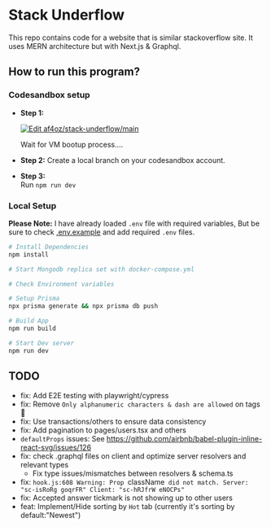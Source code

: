 # Stack Underflow

This repo contains code for a website that is similar stackoverflow site. It uses MERN architecture but with Next.js & Graphql.

## How to run this program?

### Codesandbox setup

- **Step 1:**

  [![Edit af4oz/stack-underflow/main](https://codesandbox.io/static/img/play-codesandbox.svg)](https://codesandbox.io/p/github/af4oz/stack-underflow/main?embed=1)

  Wait for VM bootup process....

- **Step 2:** Create a local branch on your codesandbox account.
- **Step 3:**  
  Run `npm run dev`

### Local Setup

**Please Note:** I have already loaded `.env` file with required variables, But be sure to check [.env.example](./.env.example) and add required `.env` files.

```sh
# Install Dependencies
npm install

# Start Mongodb replica set with docker-compose.yml

# Check Environment variables

# Setup Prisma
npx prisma generate && npx prisma db push

# Build App
npm run build

# Start Dev server
npm run dev
```

## TODO
- fix: Add E2E testing with playwright/cypress
- fix: Remove `Only alphanumeric characters & dash are allowed` on tags 🥲
- fix: Use transactions/others to ensure data consistency
- fix: Add pagination to pages/users.tsx and others
- `defaultProps` issues: See https://github.com/airbnb/babel-plugin-inline-react-svg/issues/126
- fix: check .graphql files on client and optimize server resolvers and relevant types
  - Fix type issues/mismatches between resolvers & schema.ts
- fix: `hook.js:608 Warning: Prop `className` did not match. Server: "sc-isRoRg goqrFR" Client: "sc-hRJfrW eNOCPs"`
- fix: Accepted answer tickmark is not showing up to other users
- feat: Implement/Hide sorting by `Hot` tab (currently it's sorting by default:"Newest")
